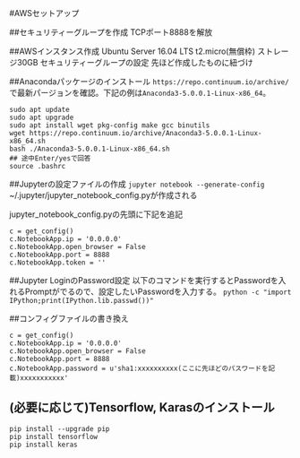 #AWSセットアップ

##セキュリティーグループを作成
TCPポート8888を解放

##AWSインスタンス作成
Ubuntu Server 16.04 LTS
t2.micro(無償枠)
ストレージ30GB
セキュリティーグループの設定 先ほど作成したものに紐づけ

##Anacondaパッケージのインストール
`https://repo.continuum.io/archive/`で最新パージョンを確認。下記の例は`Anaconda3-5.0.0.1-Linux-x86_64`。

```
sudo apt update
sudo apt upgrade
sudo apt install wget pkg-config make gcc binutils
wget https://repo.continuum.io/archive/Anaconda3-5.0.0.1-Linux-x86_64.sh
bash ./Anaconda3-5.0.0.1-Linux-x86_64.sh
## 途中Enter/yesで回答
source .bashrc
```

##Jupyterの設定ファイルの作成
`jupyter notebook --generate-config`
~/.jupyter/jupyter_notebook_config.pyが作成される

jupyter_notebook_config.pyの先頭に下記を追記
```
c = get_config()
c.NotebookApp.ip = '0.0.0.0'
c.NotebookApp.open_browser = False
c.NotebookApp.port = 8888
c.NotebookApp.token = ''
```

##Jupyter LoginのPassword設定
以下のコマンドを実行するとPasswordを入れるPromptがでるので、設定したいPasswordを入力する。
`python -c "import IPython;print(IPython.lib.passwd())"`

##コンフィグファイルの書き換え
```
c = get_config()
c.NotebookApp.ip = '0.0.0.0'
c.NotebookApp.open_browser = False
c.NotebookApp.port = 8888
c.NotebookApp.password = u'sha1:xxxxxxxxxx(ここに先ほどのパスワードを記載)xxxxxxxxxxx'
```

## (必要に応じて)Tensorflow, Karasのインストール
```
pip install --upgrade pip
pip install tensorflow
pip install keras
```
